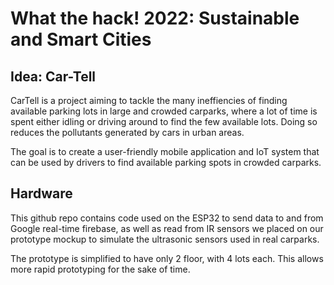 # What the hack! 2022: Sustainable and Smart Cities

## Idea: Car-Tell
CarTell is a project aiming to tackle the many ineffiencies of finding available parking lots in large and crowded carparks, where a lot of time is spent either idling or driving around to find the few available lots. Doing so reduces the pollutants generated by cars in urban areas.

The goal is to create a user-friendly mobile application and IoT system that can be used by drivers to find available parking spots in crowded carparks.

## Hardware
This github repo contains code used on the ESP32 to send data to and from Google real-time firebase, as well as read from IR sensors we placed on our prototype mockup to simulate the ultrasonic sensors used in real carparks. 

The prototype is simplified to have only 2 floor, with 4 lots each. This allows more rapid prototyping for the sake of time.

